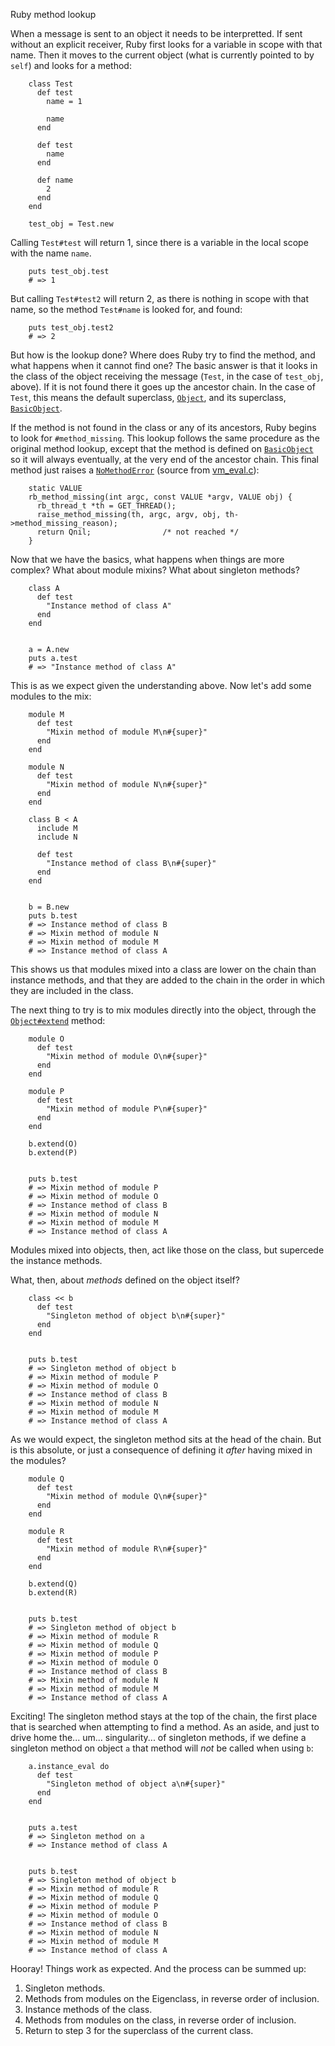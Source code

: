 Ruby method lookup

When a message is sent to an object it needs to be interpretted. If sent without an explicit receiver, Ruby first looks for a variable in scope with that name. Then it moves to the current object (what is currently pointed to by `self`) and looks for a method:

        class Test
          def test
            name = 1

            name
          end

          def test
            name
          end

          def name
            2
          end
        end

        test_obj = Test.new

Calling `Test#test` will return 1, since there is a variable in the local scope with the name `name`.

        puts test_obj.test
        # => 1

But calling `Test#test2` will return 2, as there is nothing in scope with that name, so the method `Test#name` is looked for, and found:

        puts test_obj.test2
        # => 2

But how is the lookup done? Where does Ruby try to find the method, and what happens when it cannot find one? The basic answer is that it looks in the class of the object receiving the message (`Test`, in the case of `test_obj`, above). If it is not found there it goes up the ancestor chain. In the case of `Test`, this means the default superclass, [`Object`](http://ruby-doc.org/core-1.9.3/Object.html), and its superclass, [`BasicObject`](http://ruby-doc.org/core-1.9.3/BasicObject.html).

If the method is not found in the class or any of its ancestors, Ruby begins to look for `#method_missing`. This lookup follows the same procedure as the original method lookup, except that the method is defined on [`BasicObject`](http://ruby-doc.org/core-1.9.3/BasicObject.html#method-i-method_missing) so it will always eventually, at the very end of the ancestor chain. This final method just raises a [`NoMethodError`](http://ruby-doc.org/core-1.9.3/NoMethodError.html) (source from [vm_eval.c](https://github.com/ruby/ruby/blob/ruby_1_9_3/vm_eval.c)):

        static VALUE
        rb_method_missing(int argc, const VALUE *argv, VALUE obj) {
          rb_thread_t *th = GET_THREAD();
          raise_method_missing(th, argc, argv, obj, th->method_missing_reason);
          return Qnil;                /* not reached */
        }

Now that we have the basics, what happens when things are more complex? What about module mixins? What about singleton methods?

        class A
          def test
            "Instance method of class A"
          end
        end


        a = A.new
        puts a.test
        # => "Instance method of class A"

This is as we expect given the understanding above. Now let's add some modules to the mix:

        module M
          def test
            "Mixin method of module M\n#{super}"
          end
        end

        module N
          def test
            "Mixin method of module N\n#{super}"
          end
        end

        class B < A
          include M
          include N

          def test
            "Instance method of class B\n#{super}"
          end
        end


        b = B.new
        puts b.test
        # => Instance method of class B
        # => Mixin method of module N
        # => Mixin method of module M
        # => Instance method of class A

This shows us that modules mixed into a class are lower on the chain than instance methods, and that they are added to the chain in the order in which they are included in the class.

The next thing to try is to mix modules directly into the object, through the [`Object#extend`](http://ruby-doc.org/core-1.9.3/Object.html#method-i-extend) method:

        module O
          def test
            "Mixin method of module O\n#{super}"
          end
        end

        module P
          def test
            "Mixin method of module P\n#{super}"
          end
        end

        b.extend(O)
        b.extend(P)


        puts b.test
        # => Mixin method of module P
        # => Mixin method of module O
        # => Instance method of class B
        # => Mixin method of module N
        # => Mixin method of module M
        # => Instance method of class A

Modules mixed into objects, then, act like those on the class, but supercede the instance methods.

What, then, about _methods_ defined on the object itself?

        class << b
          def test
            "Singleton method of object b\n#{super}"
          end
        end


        puts b.test
        # => Singleton method of object b
        # => Mixin method of module P
        # => Mixin method of module O
        # => Instance method of class B
        # => Mixin method of module N
        # => Mixin method of module M
        # => Instance method of class A

As we would expect, the singleton method sits at the head of the chain. But is this absolute, or just a consequence of defining it _after_ having mixed in the modules?

        module Q
          def test
            "Mixin method of module Q\n#{super}"
          end
        end

        module R
          def test
            "Mixin method of module R\n#{super}"
          end
        end

        b.extend(Q)
        b.extend(R)


        puts b.test
        # => Singleton method of object b
        # => Mixin method of module R
        # => Mixin method of module Q
        # => Mixin method of module P
        # => Mixin method of module O
        # => Instance method of class B
        # => Mixin method of module N
        # => Mixin method of module M
        # => Instance method of class A

Exciting! The singleton method stays at the top of the chain, the first place that is searched when attempting to find a method. As an aside, and just to drive home the... um... singularity... of singleton methods, if we define a singleton method on object `a` that method will _not_ be called when using `b`:

        a.instance_eval do
          def test
            "Singleton method of object a\n#{super}"
          end
        end


        puts a.test
        # => Singleton method on a
        # => Instance method of class A


        puts b.test
        # => Singleton method of object b
        # => Mixin method of module R
        # => Mixin method of module Q
        # => Mixin method of module P
        # => Mixin method of module O
        # => Instance method of class B
        # => Mixin method of module N
        # => Mixin method of module M
        # => Instance method of class A

Hooray! Things work as expected. And the process can be summed up:

1. Singleton methods.
2. Methods from modules on the Eigenclass, in reverse order of inclusion.
3. Instance methods of the class.
4. Methods from modules on the class, in reverse order of inclusion.
5. Return to step 3 for the superclass of the current class.
